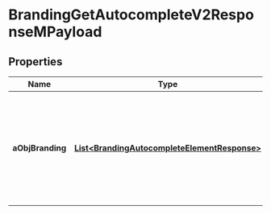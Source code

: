 

# BrandingGetAutocompleteV2ResponseMPayload

## Properties

Name | Type | Description | Notes
------------ | ------------- | ------------- | -------------
**aObjBranding** | [**List&lt;BrandingAutocompleteElementResponse&gt;**](BrandingAutocompleteElementResponse.md) | An array of Branding object containing the description, ID and active status about the element. | 




